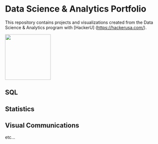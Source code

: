 # Data Science & Analytics Portfolio
This repository contains projects and visualizations created from the Data Science & Analytics program with [HackerU] (https://hackerusa.com/).

<img
src="https://github.com/wiazur/data-analytics-portfolio/b
lob/main/hackeru-logo.png" width="150"/>

## SQL


## Statistics


## Visual Communications

etc...
